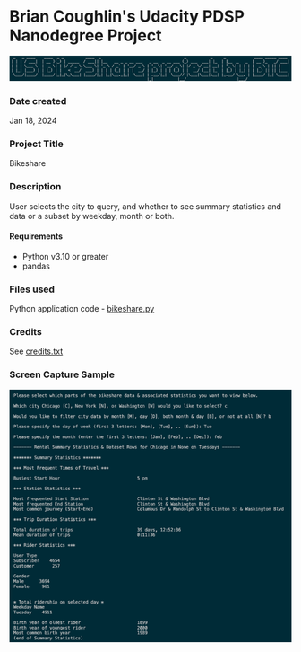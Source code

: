 # Brian Coughlin's Udacity PDSP Nanodegree Project

![BTC Bikeshare Banner](bikeshare-banner.png)

### Date created

Jan 18, 2024

### Project Title

Bikeshare

### Description

User selects the city to query, and whether to see summary statistics and data or a subset by weekday, month or both.

#### Requirements

* Python v3.10 or greater
* pandas

### Files used

Python application code - [bikeshare.py](bikeshare.py)

### Credits

See [credits.txt](credits.txt)

### Screen Capture Sample

![BTC Sample Screencap](bikeshare-runtime-screencap.png)